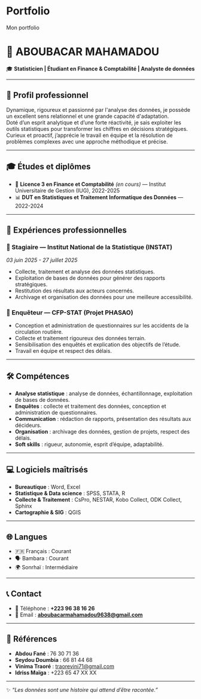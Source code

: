 # Portfolio
Mon portfolio 
# 👋 ABOUBACAR MAHAMADOU  
🎓 **Statisticien | Étudiant en Finance & Comptabilité | Analyste de données**  

---

## 📌 Profil professionnel  
Dynamique, rigoureux et passionné par l'analyse des données, je possède un excellent sens relationnel et une grande capacité d'adaptation.  
Doté d’un esprit analytique et d’une forte réactivité, je sais exploiter les outils statistiques pour transformer les chiffres en décisions stratégiques.  
Curieux et proactif, j’apprécie le travail en équipe et la résolution de problèmes complexes avec une approche méthodique et précise.  

---

## 🎓 Études et diplômes  
- 📘 **Licence 3 en Finance et Comptabilité** *(en cours)* — Institut Universitaire de Gestion (IUG), 2022-2025  
- 📊 **DUT en Statistiques et Traitement Informatique des Données** — 2022-2024  

---

## 💼 Expériences professionnelles  

### 📍 Stagiaire — **Institut National de la Statistique (INSTAT)**  
*03 juin 2025 - 27 juillet 2025*  
- Collecte, traitement et analyse des données statistiques.  
- Exploitation de bases de données pour générer des rapports stratégiques.  
- Restitution des résultats aux acteurs concernés.  
- Archivage et organisation des données pour une meilleure accessibilité.  

### 📍 Enquêteur — **CFP-STAT (Projet PHASAO)**  
- Conception et administration de questionnaires sur les accidents de la circulation routière.  
- Collecte et traitement rigoureux des données terrain.  
- Sensibilisation des enquêtés et explication des objectifs de l’étude.  
- Travail en équipe et respect des délais.  

---

## 🛠️ Compétences  
- **Analyse statistique** : analyse de données, échantillonnage, exploitation de bases de données.  
- **Enquêtes** : collecte et traitement des données, conception et administration de questionnaires.  
- **Communication** : rédaction de rapports, présentation des résultats aux décideurs.  
- **Organisation** : archivage des données, gestion de projets, respect des délais.  
- **Soft skills** : rigueur, autonomie, esprit d’équipe, adaptabilité.  

---

## 💻 Logiciels maîtrisés  
- **Bureautique** : Word, Excel  
- **Statistique & Data science** : SPSS, STATA, R  
- **Collecte & Traitement** : CsPro, NESTAR, Kobo Collect, ODK Collect, Sphinx  
- **Cartographie & SIG** : QGIS  

---

## 🌐 Langues  
- 🇫🇷 Français : Courant  
- 🗣️ Bambara : Courant  
- 🌍 Sonrhaï : Intermédiaire  

---

## 📞 Contact  
- 📱 Téléphone : **+223 96 38 16 26**  
- 📧 Email : **aboubacarmahamadou9638@gmail.com**  

---

## 👥 Références  
- **Abdou Fané** : 76 30 71 36  
- **Seydou Doumbia** : 66 81 44 68  
- **Vinima Traoré** : traorevini71@gmail.com  
- **Idriss Maïga** : +223 65 47 XX XX  

---
✨ *“Les données sont une histoire qui attend d’être racontée.”*
